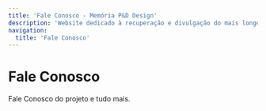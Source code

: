 ```yaml
---
title: 'Fale Conosco - Memória P&D Design'
description: 'Website dedicado à recuperação e divulgação do mais longevo evento científico do campo do design no Brasil.'
navigation:
  title: 'Fale Conosco'
---
```


# Fale Conosco

Fale Conosco do projeto e tudo mais.

